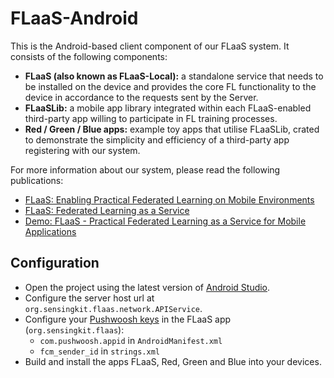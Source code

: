 # FLaaS-Android

This is the Android-based client component of our FLaaS system. It consists of the following components:
- **FLaaS (also known as FLaaS-Local):** a standalone service that needs to be installed on the device and provides the core FL functionality to the device in accordance to the requests
sent by the Server.
- **FLaaSLib:** a mobile app library integrated within each FLaaS-enabled third-party app willing
to participate in FL training processes.
- **Red / Green / Blue apps:** example toy apps that utilise FLaaSLib, crated to demonstrate  the simplicity and efficiency of a third-party app registering with our system.

For more information about our system, please read the following publications:
- [FLaaS: Enabling Practical Federated Learning on Mobile Environments](http://arxiv.org/abs/2206.10963)
- [FLaaS: Federated Learning as a Service](https://arxiv.org/abs/2011.09359)
- [Demo: FLaaS - Practical Federated Learning as a Service for Mobile Applications](https://dl.acm.org/doi/pdf/10.1145/3508396.3517074)


## Configuration

- Open the project using the latest version of [Android Studio](https://developer.android.com/studio).
- Configure the server host url at `org.sensingkit.flaas.network.APIService`.
- Configure your [Pushwoosh keys](https://docs.pushwoosh.com/platform-docs/pushwoosh-sdk/android-push-notifications/firebase-integration/integrate-pushwoosh-android-sdk) in the FLaaS app (`org.sensingkit.flaas`):
    * `com.pushwoosh.appid` in `AndroidManifest.xml`
    * `fcm_sender_id` in `strings.xml`
- Build and install the apps FLaaS, Red, Green and Blue into your devices.

